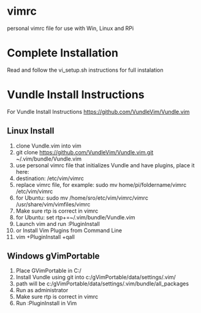 # vimrc
personal vimrc file for use with Win, Linux and RPi

# Complete Installation
Read and follow the vi_setup.sh instructions for full instalation

# Vundle Install Instructions
For Vundle Install Instructions https://github.com/VundleVim/Vundle.vim

## Linux Install
1. clone Vundle.vim into vim
2. git clone https://github.com/VundleVim/Vundle.vim.git ~/.vim/bundle/Vundle.vim
3. use personal vimrc file that initializes Vundle and have plugins, place it here:
4. destination: /etc/vim/vimrc
5. replace vimrc file, for example: sudo mv home/pi/foldername/vimrc /etc/vim/vimrc
6. for Ubuntu: sudo mv /home/sro/etc/vim/vimrc/vimrc /usr/share/vim/vimfiles/vimrc
7. Make sure rtp is correct in vimrc
8. for Ubuntu: set rtp+=~/.vim/bundle/Vundle.vim
9. Launch vim and run :PluginInstall
10. or Install Vim Plugins from Command Line
11. vim +PluginInstall +qall

## Windows gVimPortable
1. Place GVimPortable in C:/
2. Install Vundle using git into c:/gVimPortable/data/settings/.vim/
3. path will be c:/gVimPortable/data/settings/.vim/bundle/all_packages
4. Run as administrator
5. Make sure rtp is correct in vimrc
6. Run :PluginInstall in Vim
